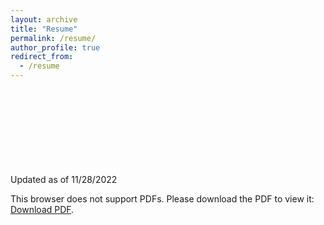 ```yaml
---
layout: archive
title: "Resume"
permalink: /resume/
author_profile: true
redirect_from:
  - /resume
---
```

Updated as of 11/28/2022
<object data="https://roshankenia.github.io/files/resume.pdf" type="application/pdf" width="750px" height="750px">
    <embed src="https://roshankenia.github.io/files/resume.pdf" type="application/pdf">
        <p>This browser does not support PDFs. Please download the PDF to view it: <a href="https://roshankenia.github.io/files/resume.pdf">Download PDF</a>.</p>
    </embed>
</object>
